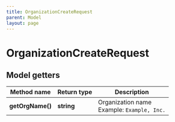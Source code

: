 ```yaml
---
title: OrganizationCreateRequest
parent: Model
layout: page
---
```


# OrganizationCreateRequest

## Model getters

Method name | Return type | Description
------------ | ------------- | -------------
**getOrgName()** | **string** | Organization name <br>Example: `Example, Inc.` 

